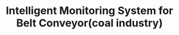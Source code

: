 ---
title: "Intelligent Monitoring System for Belt Conveyor(coal industry)"
excerpt: "Short description of portfolio item number 1<br/><img src='/images/500x300.png'>"
collection: portfolio
---